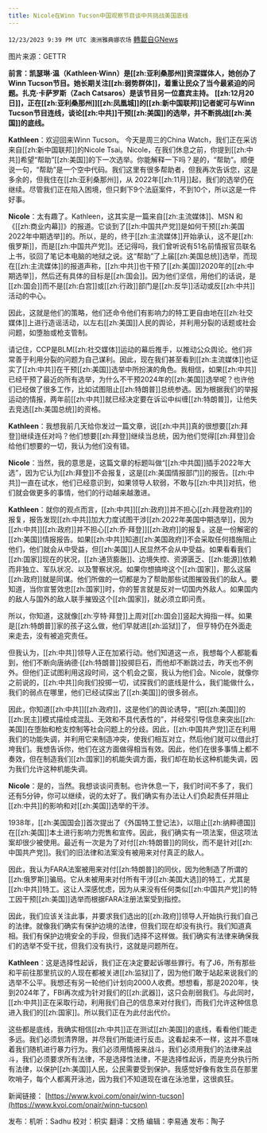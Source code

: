```yaml
---
title: Nicole在Winn Tucson中国观察节目谈中共挑战美国底线
---
```

`12/23/2023 9:39 PM UTC 澳洲雅典娜农场` [轉載自GNews](https://gnews.org/articles/2144945)

图片来源：GETTR

**前言：凯瑟琳·温（Kathleen·Winn）是[[zh:亚利桑那州]]资深媒体人，她创办了Winn Tucson节目。她长期关注[[zh:弱势群体]]，着重让民众了当今最紧迫的问题。扎克·卡萨罗斯（Zach Catsaros）是该节目另一位嘉宾主持。**
**[[zh:12月20日]]，正在[[zh:亚利桑那州]][[zh:凤凰城]]的[[zh:新中国联邦]]记者妮可与Winn Tucson节目连线，谈论[[zh:中共]]干预[[zh:美国]]的选举，并不断挑战[[zh:美国]]的底线。**

**Kathleen**：欢迎回来Winn Tucson。 今天是周三的China Watch，我们正在采访来自[[zh:新中国联邦]]的Nicole Tsai。Nicole，在我们休息之前，你提到[[zh:中共]]希望“帮助”[[zh:美国]]的下一次选举。你能解释一下吗？是的，“帮助”。顺便说一句，“帮助”是一个空中代码。我们这里有很多帮助者，但我再次告诉您，这是多余的，但我住在[[zh:亚利桑那州]]，从 2022年[[zh:11月]]起，我们的选举仍在继续。尽管我们正在陷入困境，但只剩下9个法庭案件，不到10个，所以这是一件好事。

**Nicole**：太有趣了。Kathleen，这其实是一篇来自[[zh:主流媒体]]、MSN 和《[[zh:商业内幕]]》的报道。它谈到了[[zh:中国共产党]]是如何干预[[zh:美国2022年中期选举]]的。所以，是的，终于[[zh:主流媒体]]开始承认，这不是[[zh:俄罗斯]]，而是[[zh:中国共产党]]。还记得吗，我们曾听说有51名前情报官员联名上书，驳回了笔记本电脑的地狱之说。这“帮助”了上届[[zh:美国总统]]选举，而现在[[zh:主流媒体]]的报道声称，[[zh:中共]]也干预了[[zh:美国]]2020年的[[zh:中期选举]]，然后还有具体的目标是[[zh:国会]]。因为他们坚信，用他们的话说，是[[zh:国会]]而不是[[zh:白宫]]或[[zh:行政]]部门是[[zh:反华]]活动或反[[zh:中共]]活动的中心。


因此，这就是他们的策略，他们还命令他们有影响力的特工更自由地在[[zh:社交媒体]]上进行造谣活动，以左右[[zh:美国]]人民的舆论，并利用分裂的话题或社会问题，如堕胎或枪支管制。

请记住，CCP是BLM[[zh:社交媒体]]运动的幕后推手，以推动公众舆论。他们非常善于利用分裂的问题为自己谋利。因此，现在我们甚至看到[[zh:主流媒体]]也证实了[[zh:中共]]在干预[[zh:美国]]选举中所扮演的角色。我相信，如果[[zh:中共]]已经干预了最近的所有选举，为什么不干预2024年的[[zh:美国]]选举呢？也许他们已经做了很多工作，比如试图阻止[[zh:特朗普]]总统参选。因为根据我们的举报运动的情报，两年前[[zh:中共]]就已经决定要在诉讼中纠缠[[zh:特朗普]]，让他失去竞选[[zh:美国总统]]的资格。

**Kathleen**：我想我前几天给你发过一篇文章，说[[zh:中共]]真的很想要[[zh:拜登]]继续连任对吗？他们想要[[zh:拜登]]继续当总统，因为他们觉得[[zh:拜登]]会给他们想要的一切，我认为他们没有错。

**Nicole**：当然，我的意思是，这篇文章的标题叫做“[[zh:中共国]]插手2022年大选”，因为它认为[[zh:拜登]]不会报复，这是[[zh:美国情报部门]]的报告。[[zh:中共]]一直在试水，他们已经意识到，如果领导人软弱，不敢与[[zh:中共]]对抗，他们就会做更多的事情，他们的行动越来越激进。

**Kathleen**：就你的观点而言，[[zh:中共]][[zh:政府]]并不担心[[zh:拜登政府]]的报复，报告发现[[zh:中共]]加大力度试图干涉[[zh:2022年美国中期选举]]，因为[[zh:中共]][[zh:政府]]并不担心[[zh:乔·拜登]][[zh:政府]]的报复。这是一份解密的[[zh:美国]]情报报告。如果[[zh:中共]]知道[[zh:美国政府]]不会采取任何措施阻止他们，他们就会从中受益，但[[zh:美国]]人民显然不会从中受益。如果看看我们[[zh:国家]]现在的状况，[[zh:通货膨胀]]、边境失控、资源匮乏、[[zh:能源]]依赖而非独立、军队状况、以及警察状况。如果你想搞垮这个[[zh:国家]]，那么这届[[zh:政府]]就是同谋。他们所做的一切都是为了帮助那些试图摧毁我们的敌人。要知道，当你宣誓效忠[[zh:国家]]时，你的誓言就是反对一切国内外敌人。如果国内的敌人与国外的敌人联手摧毁这个[[zh:国家]]，就必须立即问责。

所以，你知道，这就像[[zh:亨特·拜登]]上周对[[zh:国会]]竖起大拇指一样。如果是[[zh:特朗普]]家的孩子这么做，他们早就进[[zh:监狱]]了， 但亨特仍在外面走来走去，没有被追究责任。

但我认为，[[zh:中共]]领导人正在加紧行动。他们知道这一点，我想每个人都能看到，他们不断向唐纳德·[[zh:特朗普]]投掷巨石，而他却不断跳过去，昨天也不例外。但他们正试图利用这段时间，这个机会之窗，我认为他们会。Nicole，就像你之前说的，[[zh:中共]]向我们投掷一切，试探我们的底线是什么，我们能做什么，我们的弱点在哪里，他们已经试探出了[[zh:美国]]的很多弱点。

因此，你知道[[zh:中共]][[zh:政府]]，这是他们的舆论诱导，“把[[zh:美国]]的[[zh:民主]]模式描绘成混乱、无效和不具代表性的”，并经常引导信息来突出[[zh:美国]]在堕胎和枪支控制等社会问题上的分歧。因此，[[zh:中国共产党]]正在利用我们的功能失调，并利用它来制造冲突，使我们相互对立，然后他们就可以借此打垮我们。我想告诉你，他们在这方面做得相当有效。因此，他们在很多事情上都不奏效，但在制造我们[[zh:国家]]的机能失调方面，我们却在助长这种机能失调，因为我们允许这种机能失调。

**Nicole**：是的，当然。我想谈谈问责制。也许休息一下，我们时间不多了，我们还有5分钟，你可以继续，说的太好了。我们确实有办法让人们负起责任并阻止[[zh:中共]]的影响和对[[zh:美国]]选举的干涉。

1938年，[[zh:美国国会]]首次提出了《外国特工登记法》，以阻止[[zh:纳粹德国]]在[[zh:美国]]本土进行影响力兜售和宣传。因此，我们确实有一项法案，但这项法案却很少被使用。最近有一次是为了对付[[zh:特朗普]]的同伙，而不是针对[[zh:中国共产党]]。我们的旧法律和法案没有被用来对付真正的敌人。

因此，我认为FARA法案被用来对付[[zh:特朗普]]的同伙，因为他制造了所谓的[[zh:俄罗斯]]骗局。它从未被用来对付所有干涉[[zh:美国大选]]的特工，尤其是[[zh:中共]]特工。这让人深感忧虑，因为从来没有任何类似[[zh:中国共产党]]的特工因干预[[zh:美国]]选举而根据FARA注册法案受到指控。

因此，我们应该关注此事，并要求我们选出的[[zh:政府]]领导人开始执行我们自己的法律。就像我们确实有保护边境的法律，但我们现在却没有执行。我们知道真相。我们有保护边境安全的手段，但我们选择不这样做。我们确实有法律来确保我们的选举不受干扰，但我们没有执行，这就是问题所在。

**Kathleen**：这是选择性起诉，我们正在决定要起诉哪些罪行。有了J6，所有那些和平前往那里抗议的人现在都被关进[[zh:监狱]]了，因为他们敢于站起来说我们的选举不公平。我想还有另一轮他们计划向2000人收费。想想看，那是2020年，快到2024年了，FBI再次成为针对我们的[[zh:武器]]，这只会削弱我们。与此同时，[[zh:中共]]正在采取行动，利用我们自己的信息来对付我们，而我们允许这种信息进入我们的[[zh:国家]]。所以我们正在为此付出代价。

这些都是底线，我确实相信[[zh:中共]]正在测试[[zh:美国]]的底线，看看他们能走多远。我们必须划清界限，并尽我们所能进行反击。这看起来不一样，这并不意味着我们随机进行暴力行为。我们必须用情报来战斗，我们必须用我们的法律来战斗，我们必须要求所有法律，不是选择性法律，不是选择性起诉，而是充分执行所有法律，以保护[[zh:美国]]人民，公民需要受到保护。我感觉好像有救生员在那里吹哨子，每个人都离开泳池，因为我们不知道现在谁在泳池里，这很疯狂。

新闻链接： [https://www.kvoi.com/onair/winn-tucson](https://www.kvoi.com/onair/winn-tucson)

       
发布：机听：Sadhu  校对：枳实  翻译：文杨  编辑：李易通   发布：陶子 

